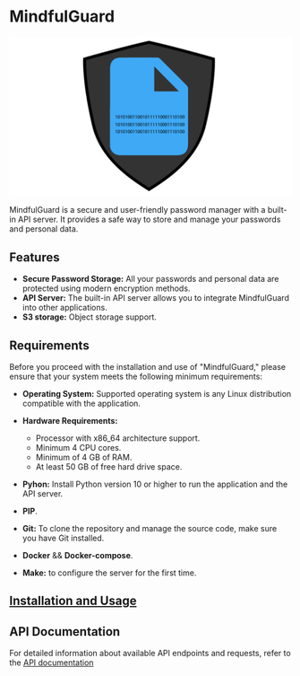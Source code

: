 # MindfulGuard

![Logo](https://github.com/MindfulGuard/.public/blob/main/logo/mindfulguard_logo.png?raw=true)

MindfulGuard is a secure and user-friendly password manager with a built-in API server. It provides a safe way to store and manage your passwords and personal data.

## Features

- **Secure Password Storage:** All your passwords and personal data are protected using modern encryption methods.
- **API Server:** The built-in API server allows you to integrate MindfulGuard into other applications.
- **S3 storage:** Оbject storage support.

## Requirements

Before you proceed with the installation and use of "MindfulGuard," please ensure that your system meets the following minimum requirements:

- **Operating System:** Supported operating system is any Linux distribution compatible with the application.
- **Hardware Requirements:**

   - Processor with x86_64 architecture support.
   - Minimum 4 CPU cores.
   - Minimum of 4 GB of RAM.
   - At least 50 GB of free hard drive space.

- **Pyhon:** Install Python version 10 or higher to run the application and the API server.
- **PIP**.
- **Git:** To clone the repository and manage the source code, make sure you have Git installed.
- **Docker** && **Docker-compose**.
- **Make:** to configure the server for the first time.

## [Installation and Usage](https://github.com/MindfulGuard/server/tree/main/build)

## API Documentation

For detailed information about available API endpoints and requests, refer to the [API documentation](https://github.com/MindfulGuard/server/tree/main/mindfulguard/api)
